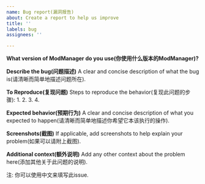 ```yaml
---
name: Bug report(漏洞报告)
about: Create a report to help us improve
title: ''
labels: bug
assignees: ''

---
```


**What version of ModManager do you use(你使用什么版本的ModManager)?**


**Describe the bug(问题描述)**
A clear and concise description of what the bug is(请清晰而简单地描述问题所在).

**To Reproduce(复现问题)**
Steps to reproduce the behavior(复现此问题的步骤):
1. 
2. 
3. 
4. 

**Expected behavior(预期行为)**
A clear and concise description of what you expected to happen(请清晰而简单地描述你希望它本该执行的操作).

**Screenshots(截图)**
If applicable, add screenshots to help explain your problem(如果可以请附上截图).

**Additional context(额外说明)**
Add any other context about the problem here(添加其他关于此问题的说明).

注: 你可以使用中文来填写此issue.